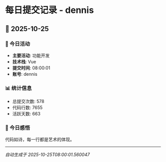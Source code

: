 # 每日提交记录 - dennis

## 📅 2025-10-25

### 🎯 今日活动
- **主要活动**: 功能开发
- **技术栈**: Vue
- **提交时间**: 08:00:01
- **账号**: dennis

### 📊 统计信息
- 总提交次数: 578
- 代码行数: 7655
- 活跃天数: 663

### 💭 今日感悟
代码如诗，每一行都是艺术的体现。

---
*自动生成于 2025-10-25T08:00:01.560047*
